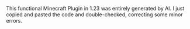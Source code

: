 This functional Minecraft Plugin in 1.23 was entirely generated by AI.
I just copied and pasted the code and double-checked, correcting some minor errors.

